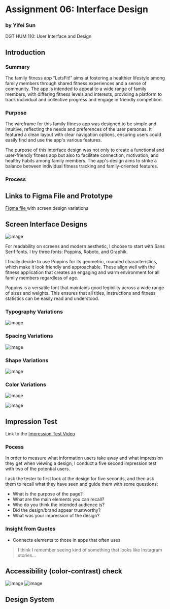 # Assignment 06: Interface Design

### by Yifei Sun
DGT HUM 110: User Interface and Design

## Introduction
### Summary
The family fitness app “LetsFit!” aims at fostering a healthier lifestyle among family members through shared fitness experiences and a sense of community. The app is intended to appeal to a wide range of family members, with differing fitness levels and interests, providing a platform to track individual and collective progress and engage in friendly competition.

### Purpose
The wireframe for this family fitness app was designed to be simple and intuitive, reflecting the needs and preferences of the user personas. It featured a clean layout with clear navigation options, ensuring users could easily find and use the app's various features.

The purpose of this interface design was not only to create a functional and user-friendly fitness app but also to facilitate connection, motivation, and healthy habits among family members. The app's design aims to strike a balance between individual fitness tracking and family-oriented features.

### Process

## Links to Figma File and Prototype
<a href = "https://www.figma.com/file/f1EACnj0NWnsMQFhAqcooE/Let's-Fit-Design-System?type=design&node-id=0%3A1&t=ccXm49ebEWVrGO8p-1"> Figma file </a> with screen design variations

## Screen Interface Designs

![image](Images/Main.png)

For readability on screens and modern aesthetic, I choose to start with Sans Serif fonts. I try three fonts: Poppins, Roboto, and Graphik.

I finally decide to use Poppins for its geometric, rounded characteristics, which make it look friendly and approachable. These align well with the fitness application that creates an engaging and warm environment for all family members regardless of age.

Poppins is a versatile font that maintains good legibility across a wide range of sizes and weights. This ensures that all titles, instructions and fitness statistics can be easily read and understood.

### Typography Variations
![image](Images/Typography%20Variations.png)

### Spacing Variations
![image](Images/Spacing%20Variations.png)

### Shape Variations
![image](Images/Shape%20Variations.png)

### Color Variations
![image](Images/Color%20Palette%20(Light%20Mode).png)

![image](Images/Color%20Palette%20(Dark%20Mode).png)

## Impression Test

Link to the <a href = "https://youtu.be/jTplI5S_XvE"> Impression Test Video </a>

### Pocess

In order to measure what information users take away and what impression they get when viewing a design, I conduct a five second impression test with two of the potential users.

I ask the tester to first look at the design for five seconds, and then ask them to recall what they have seen and guide them with some questions:
- What is the purpose of the page?
- What are the main elements you can recall?
- Who do you think the intended audience is?
- Did the design/brand appear trustworthy?
- What was your impression of the design?

### Insight from Quotes

- Connects elements to those in apps that often uses
> I think I remember seeing kind of something that looks like Instagram stories...

## Accessibility (color-contrast) check

![image](Images/Color%20Palette%20(Light%20Mode)%20Accessibility%20Check.png)
![image](Images/Color%20Palette%20(Dark%20Mode)%20Accessibility%20Check.png)

## Design System


